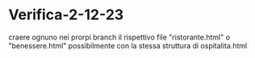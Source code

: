 # Verifica-2-12-23

craere ognuno nei prorpi branch il rispettivo file "ristorante.html" o "benessere.html" possibilmente con la stessa struttura di ospitalita.html